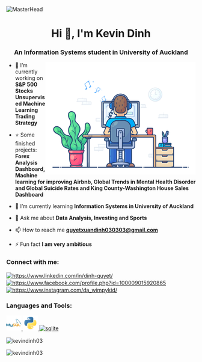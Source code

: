 ![MasterHead](https://cdnb.artstation.com/p/assets/images/images/064/767/201/original/ash-emritte-pcscreen6.gif?1688686432)
<h1 align="center">Hi 👋, I'm Kevin Dinh</h1>
<h3 align="center">An Information Systems student in University of Auckland</h3>
<img align="right" alt="Coding" width="400" src="https://raw.githubusercontent.com/SupianIDz/SupianIDz/main/coding.gif">


- 🔭 I’m currently working on **S&P 500 Stocks Unsupervised Machine Learning Trading Strategy**

- ⭐ Some finished projects: **Forex Analysis Dashboard, Machine learning for improving Airbnb, Global Trends in Mental Health Disorder and Global Suicide Rates and King County-Washington House Sales Dashboard**

- 🌱 I’m currently learning **Information Systems in University of Auckland**

- 💬 Ask me about **Data Analysis, Investing and Sports**

- 📫 How to reach me **quyetxuandinh030303@gmail.com**

- ⚡ Fun fact **I am very ambitious**

<h3 align="left">Connect with me:</h3>
<p align="left">
<a href="https://linkedin.com/in/https://www.linkedin.com/in/dinh-quyet/" target="blank"><img align="center" src="https://raw.githubusercontent.com/rahuldkjain/github-profile-readme-generator/master/src/images/icons/Social/linked-in-alt.svg" alt="https://www.linkedin.com/in/dinh-quyet/" height="30" width="40" /></a>
<a href="https://fb.com/https://www.facebook.com/profile.php?id=100009015920865" target="blank"><img align="center" src="https://raw.githubusercontent.com/rahuldkjain/github-profile-readme-generator/master/src/images/icons/Social/facebook.svg" alt="https://www.facebook.com/profile.php?id=100009015920865" height="30" width="40" /></a>
<a href="https://instagram.com/https://www.instagram.com/da_wimpykid/" target="blank"><img align="center" src="https://raw.githubusercontent.com/rahuldkjain/github-profile-readme-generator/master/src/images/icons/Social/instagram.svg" alt="https://www.instagram.com/da_wimpykid/" height="30" width="40" /></a>
</p>

<h3 align="left">Languages and Tools:</h3>
<p align="left"> <a href="https://www.mysql.com/" target="_blank" rel="noreferrer"> <img src="https://raw.githubusercontent.com/devicons/devicon/master/icons/mysql/mysql-original-wordmark.svg" alt="mysql" width="40" height="40"/> </a> <a href="https://www.python.org" target="_blank" rel="noreferrer"> <img src="https://raw.githubusercontent.com/devicons/devicon/master/icons/python/python-original.svg" alt="python" width="40" height="40"/> </a> <a href="https://www.sqlite.org/" target="_blank" rel="noreferrer"> <img src="https://www.vectorlogo.zone/logos/sqlite/sqlite-icon.svg" alt="sqlite" width="40" height="40"/> </a> </p>

<p><img align="center" src="https://github-readme-stats.vercel.app/api/top-langs?username=kevindinh03&show_icons=true&locale=en&layout=compact" alt="kevindinh03" /></p>

<p><img align="center" src="https://github-readme-streak-stats.herokuapp.com/?user=kevindinh03&" alt="kevindinh03" /></p>
